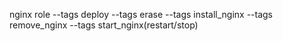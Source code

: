 nginx role
--tags deploy
--tags erase
--tags install_nginx
--tags remove_nginx
--tags start_nginx(restart/stop)
